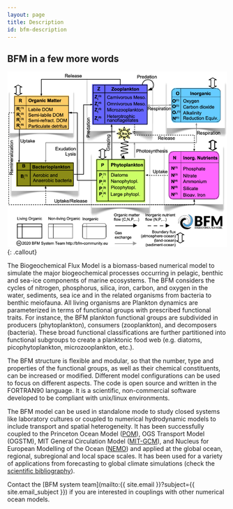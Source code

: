 ```yaml
---
layout: page
title: Description
id: bfm-description
---
```


## BFM in a few more words

![BFM Scheme](/img/bfm_ecosystem_schemes_pelagic.png){: .callout}

The Biogeochemical Flux Model is a biomass-based numerical model to simulate the major biogeochemical processes occurring in pelagic, benthic and sea-ice components of marine ecosystems. The BFM considers the cycles of nitrogen, phosphorus, silica, iron, carbon, and oxygen in the water, sediments, sea ice and in the related organisms from bacteria to benthic meiofauna. All living organisms are Plankton dynamics are parameterized in terms of  functional groups with prescribed functional traits. For instance, the BFM plankton functional groups are subdivided in producers (phytoplankton), consumers (zooplankton), and decomposers (bacteria). These broad functional classifications are further partitioned into functional subgroups to create a planktonic food web (e.g. diatoms, picophytoplankton, microzooplankton, etc.).

The BFM structure is flexible and modular, so that the number, type and properties of the functional groups, as well as their chemical constituents, can be increased or modified. Different model configurations can be used to focus on different aspects. The code is open source and written in the FORTRAN90 language. It is a scientific, non-commercial software developed to be compliant with unix/linux environments.

The BFM model can be used in standalone mode to study closed systems like laboratory cultures or  coupled to numerical hydrodynamic models to include transport and spatial heterogeneity. It has been successfully coupled to the Princeton Ocean Model ([POM](http://www.ccpo.odu.edu/POMWEB/)), OGS Transport Model (OGSTM), MIT General Circulation Model ([MIT-GCM](http://mitgcm.org/)), and Nucleus for European Modelling of the Ocean ([NEMO](https://www.nemo-ocean.eu)) and applied at the global ocean, regional, subregional and local space scales. It has been used for a variety of applications from forecasting to global climate simulations (check the [scientific bibliography](../bfm-documentation)).

Contact the [BFM system team](mailto:{{ site.email }}?subject={{ site.email_subject }}) if you are interested in couplings with other numerical ocean models.

